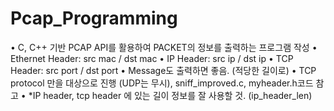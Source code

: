 # Pcap_Programming
<PCAP Programming>
 • C, C++ 기반 PCAP API를 활용하여 PACKET의 정보를 출력하는 프로그램 작성
• Ethernet Header: src mac / dst mac
 • IP Header: src ip / dst ip
 • TCP Header: src port / dst port
 • Message도 출력하면 좋음. (적당한 길이로)
 • TCP protocol 만을 대상으로 진행 (UDP는 무시), sniff_improved.c, myheader.h코드 참고
• *IP header, tcp header 에 있는 길이 정보를 잘 사용할 것. (ip_header_len)
